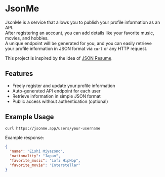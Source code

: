 # JsonMe

JsonMe is a service that allows you to publish your profile information as an API.  
After registering an account, you can add details like your favorite music, movies, and hobbies.  
A unique endpoint will be generated for you, and you can easily retrieve your profile information in JSON format via `curl` or any HTTP request.

This project is inspired by the idea of [JSON Resume](https://jsonresume.org/).

## Features

- Freely register and update your profile information
- Auto-generated API endpoint for each user
- Retrieve information in simple JSON format
- Public access without authentication (optional)

## Example Usage

```bash
curl https://jsonme.app/users/your-username
```

Example response:

```json
{
  "name": "Eishi Miyazono",
  "nationality": "Japan",
  "favorite_music": "Lofi HipHop",
  "favorite_movie": "Interstellar"
}
```
